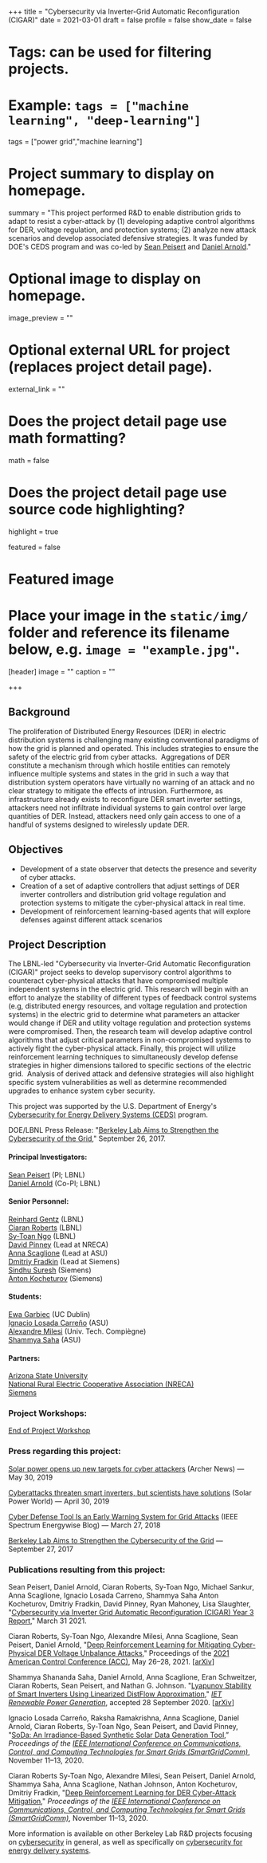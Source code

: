 +++
title = "Cybersecurity via Inverter-Grid Automatic Reconfiguration (CIGAR)"
date = 2021-03-01
draft = false
profile = false
show_date = false

# Tags: can be used for filtering projects.
# Example: `tags = ["machine learning", "deep-learning"]`
tags = ["power grid","machine learning"]

# Project summary to display on homepage.
summary = "This project performed R&D to enable distribution grids to adapt to resist a cyber-attack by (1) developing adaptive control algorithms for DER, voltage regulation, and protection systems; (2) analyze new attack scenarios and develop associated defensive strategies. It was funded by DOE's CEDS program and was co-led by [Sean Peisert](https://www.cs.ucdavis.edu/~peisert/) and [Daniel Arnold](https://eta.lbl.gov/people/daniel-arnold)."

# Optional image to display on homepage.
image_preview = ""

# Optional external URL for project (replaces project detail page).
external_link = ""

# Does the project detail page use math formatting?
math = false

# Does the project detail page use source code highlighting?
highlight = true

featured = false

# Featured image
# Place your image in the `static/img/` folder and reference its filename below, e.g. `image = "example.jpg"`.
[header]
image = ""
caption = ""

+++


## Background

The proliferation of Distributed Energy Resources (DER) in electric distribution systems is challenging many existing conventional paradigms of how the grid is planned and operated. This includes strategies to ensure the safety of the electric grid from cyber attacks.  Aggregations of DER constitute a mechanism through which hostile entities can remotely influence multiple systems and states in the grid in such a way that distribution system operators have virtually no warning of an attack and no clear strategy to mitigate the effects of intrusion. Furthermore, as infrastructure already exists to reconfigure DER smart inverter settings, attackers need not infiltrate individual systems to gain control over large quantities of DER. Instead, attackers need only gain access to one of a handful of systems designed to wirelessly update DER.

## Objectives

- Development of a state observer that detects the presence and severity of cyber attacks.
- Creation of a set of adaptive controllers that adjust settings of DER inverter controllers and distribution grid voltage regulation and protection systems to mitigate the cyber-physical attack in real time.
- Development of reinforcement learning-based agents that will explore defenses against different attack scenarios

## Project Description

The LBNL-led "Cybersecurity via Inverter-Grid Automatic Reconfiguration (CIGAR)" project seeks to develop supervisory control algorithms to counteract cyber-physical attacks that have compromised multiple independent systems in the electric grid. This research will begin with an effort to analyze the stability of different types of feedback control systems (e.g, distributed energy resources, and voltage regulation and protection systems) in the electric grid to determine what parameters an attacker would change if DER and utility voltage regulation and protection systems were compromised. Then, the research team will develop adaptive control algorithms that adjust critical parameters in non-compromised systems to actively fight the cyber-physical attack. Finally, this project will utilize reinforcement learning techniques to simultaneously develop defense strategies in higher dimensions tailored to specific sections of the electric grid.  Analysis of derived attack and defensive strategies will also highlight specific system vulnerabilities as well as determine recommended upgrades to enhance system cyber security.

This project was supported by the U.S. Department of Energy's [Cybersecurity for Energy Delivery Systems (CEDS)](https://www.energy.gov/ceser/activities/cybersecurity-critical-energy-infrastructure/cybersecurity-research-development-and) program.

DOE/LBNL Press Release: "[Berkeley Lab Aims to Strengthen the Cybersecurity of the Grid](http://newscenter.lbl.gov/2017/09/26/berkeley-lab-aims-to-strengthen-the-cybersecurity-of-the-grid/)," September 26, 2017.

#### Principal Investigators:
[Sean Peisert](https://www.cs.ucdavis.edu/~peisert/) (PI; LBNL)  
[Daniel Arnold](https://eta.lbl.gov/people/daniel-arnold) (Co-PI; LBNL)

#### Senior Personnel:
[Reinhard Gentz](https://crd.lbl.gov/divisions/scidata/idf/staff/reinhard-gentz/) (LBNL)  \
[Ciaran Roberts](http://eetd.lbl.gov/people/ciaran-roberts) (LBNL) \
[Sy-Toan Ngo](https://eta.lbl.gov/people/sy-toan-ngo) (LBNL)\
[David Pinney](https://www.linkedin.com/in/davidwpinney/) (Lead at NRECA) \
[Anna Scaglione](https://scaglione.engineering.asu.edu) (Lead at ASU)  \
[Dmitriy Fradkin](https://www.linkedin.com/in/dmitriy-fradkin-6526272/) (Lead at Siemens)  \
[Sindhu Suresh](https://www.linkedin.com/in/sindhu-suresh-ph-d-pmp-csm-80656b18/) (Siemens) \
[Anton Kocheturov](https://www.linkedin.com/in/anton-kocheturov-611914a2/) (Siemens)

#### Students:
[Ewa Garbiec](https://www.linkedin.com/in/ewa-garbiec-5809a0156/) (UC Dublin) \
[Ignacio Losada Carreño][Ignacio] (ASU) \
[Alexandre Milesi](https://milesial.github.io) (Univ. Tech. Compiègne) \
[Shammya Saha][38] (ASU)  

[Ignacio]: https://www.linkedin.com/in/ignacio-losada-0879457b/
[38]: https://www.linkedin.com/in/shammya-saha/

#### Partners:
[Arizona State University](https://www.asu.edu)  
[National Rural Electric Cooperative Association (NRECA)](http://www.nreca.coop)    
[Siemens](https://www.siemens.com)  

### Project Workshops:
[End of Project Workshop](/talk/ceds_cigar_y3_workshop/)

### Press regarding this project:

[Solar power opens up new targets for cyber attackers](https://archerint.com/solar-power-opens-up-new-targets-for-cyber-attackers/) (Archer News) — May 30, 2019

[Cyberattacks threaten smart inverters, but scientists have solutions](https://www.solarpowerworldonline.com/2019/04/cyberattacks-threaten-smart-inverters-but-scientists-have-solutions/) (Solar Power World) — April 30, 2019

[Cyber Defense Tool Is an Early Warning System for Grid Attacks](https://spectrum.ieee.org/energywise/energy/the-smarter-grid/cyber-defense-tool-targets-grid-vulnerability) (IEEE Spectrum Energywise Blog) — March 27, 2018

[Berkeley Lab Aims to Strengthen the Cybersecurity of the Grid](http://newscenter.lbl.gov/2017/09/26/berkeley-lab-aims-to-strengthen-the-cybersecurity-of-the-grid/) — September 27, 2017

### Publications resulting from this project:

Sean Peisert, Daniel Arnold, Ciaran Roberts, Sy-Toan Ngo, Michael Sankur, Anna Scaglione, Ignacio Losada Carreno, Shammya Saha Anton Kocheturov, Dmitriy Fradkin, David Pinney, Ryan Mahoney, Lisa Slaughter, "[Cybersecurity via Inverter Grid Automatic Reconfiguration (CIGAR) Year 3 Report](https://escholarship.org/uc/item/8c13q45x)," March 31 2021.

Ciaran Roberts, Sy-Toan Ngo, Alexandre Milesi, Anna Scaglione, Sean Peisert, Daniel Arnold, "[Deep Reinforcement Learning for Mitigating Cyber-Physical DER Voltage Unbalance Attacks](https://doi.org/10.23919/ACC50511.2021.9482815)," Proceedings of the [2021 American Control Conference (ACC)](https://acc2021.a2c2.org), May 26–28, 2021. \[[arXiv](https://arxiv.org/pdf/2009.13088)\]


Shammya Shananda Saha, Daniel Arnold, Anna Scaglione, Eran Schweitzer, Ciaran Roberts, Sean Peisert, and Nathan G. Johnson. "[Lyapunov Stability of Smart Inverters Using Linearized DistFlow Approximation](https://ietresearch.onlinelibrary.wiley.com/doi/abs/10.1049/rpg2.12009)," _[IET Renewable Power Generation](https://digital-library.theiet.org/content/journals/iet-rpg)_, accepted 28 September 2020. \[[arXiv](https://arxiv.org/abs/2011.09620)\]

Ignacio Losada Carreño, Raksha Ramakrishna, Anna Scaglione, Daniel Arnold, Ciaran Roberts, Sy-Toan Ngo, Sean Peisert, and David Pinney, "[SoDa: An Irradiance-Based Synthetic Solar Data Generation Tool](https://escholarship.org/uc/item/6cp617fw),”   _Proceedings of the [IEEE International Conference on Communications, Control, and Computing Technologies for Smart Grids (SmartGridComm)](https://sgc2020.ieee-smartgridcomm.org)_, November 11–13, 2020.

Ciaran Roberts Sy-Toan Ngo, Alexandre Milesi, Sean Peisert, Daniel Arnold, Shammya Saha, Anna Scaglione, Nathan Johnson, Anton Kocheturov, Dmitriy Fradkin, "[Deep Reinforcement Learning for DER Cyber-Attack Mitigation](https://escholarship.org/uc/item/5069z5wn)," _Proceedings of the [IEEE International Conference on Communications, Control, and Computing Technologies for Smart Grids (SmartGridComm)](https://sgc2020.ieee-smartgridcomm.org)_, November 11–13, 2020.

More information is available on other Berkeley Lab R&D projects focusing on [cybersecurity](/projects/) in general, as well as specifically on [cybersecurity for energy delivery systems](/research/ceds/).
